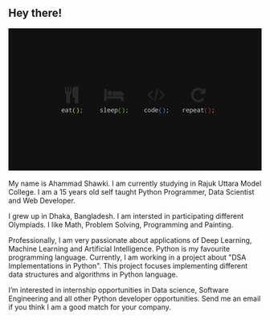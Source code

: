## Hey there!


![](https://github.com/ahammadshawki8/ahammadshawki8/blob/master/code.jpg)

My name is Ahammad Shawki. I am currently studying in Rajuk Uttara Model College. I am a 15 years old self taught Python Programmer, Data Scientist and Web Developer.

I grew up in Dhaka, Bangladesh. I am intersted in participating different Olympiads. I like Math, Problem Solving, Programming and Painting.

Professionally, I am very passionate about applications of Deep Learning, Machine Learning and Artificial Intelligence. Python is my favourite programming language. Currently, I am working in a project about "DSA Implementations in Python". This project focuses implementing different data structures and algorithms in Python language.

I’m interested in internship opportunities in Data science, Software Engineering and all other Python developer opportunities. Send me an email if you think I am a good match for your company.
